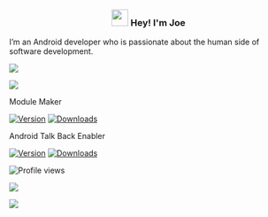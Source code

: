 <!-- Heading -->
<h3 align="center"><img src = "https://em-content.zobj.net/source/animated-noto-color-emoji/356/waving-hand_1f44b.gif" width = 30px> Hey! I'm Joe</h3>

I’m an Android developer who is passionate about the human side of software development.

<a href="https://joetr.com"><img src="https://img.shields.io/badge/website-joetr.com-green"></a>

<a href="https://blog.joetr.com"><img src="https://img.shields.io/badge/blog-blog.joetr.com-blue"></a>

Module Maker

[![Version](https://img.shields.io/jetbrains/plugin/v/21724.svg)](https://plugins.jetbrains.com/plugin/21724)
[![Downloads](https://img.shields.io/jetbrains/plugin/d/21724.svg)](https://plugins.jetbrains.com/plugin/21724)

Android Talk Back Enabler

[![Version](https://img.shields.io/jetbrains/plugin/v/14229.svg)](https://plugins.jetbrains.com/plugin/14229)
[![Downloads](https://img.shields.io/jetbrains/plugin/d/14229.svg)](https://plugins.jetbrains.com/plugin/14229)

![Profile views](https://gpvc.arturio.dev/j-roskopf)  

<a href="#"><img src="https://img.shields.io/badge/Kotlin-Enthusiast-_.svg?logo=kotlin"></a>

<a href="#"><img src="https://img.shields.io/github/stars/j-roskopf?style=social"></a>
